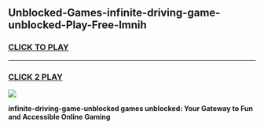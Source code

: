 
## Unblocked-Games-infinite-driving-game-unblocked-Play-Free-lmnih
<h3>
<a href="https://premium76.site?title=infinite-driving-game-unblocked&ref=20M">CLICK TO PLAY</a></h3>
<hr>

<h3>
<a href="https://premium76.site?title=infinite-driving-game-unblocked&ref=20M">CLICK 2 PLAY</a>
  
</h3>

<a href="https://premium76.site?title=infinite-driving-game-unblocked&ref=19M"><img src="https://clearcache.store/games.png"></a>


**infinite-driving-game-unblocked games unblocked: Your Gateway to Fun and Accessible Online Gaming**

